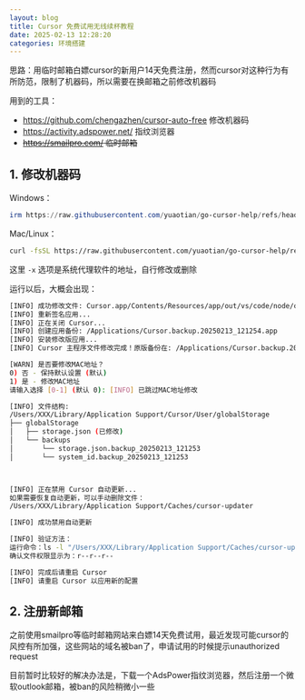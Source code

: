 ```yaml
---
layout: blog
title: Cursor 免费试用无线续杯教程
date: 2025-02-13 12:28:20
categories: 环境搭建
---
```


思路：用临时邮箱白嫖cursor的新用户14天免费注册，然而cursor对这种行为有所防范，限制了机器码，所以需要在换邮箱之前修改机器码

用到的工具：

- https://github.com/chengazhen/cursor-auto-free 修改机器码
- https://activity.adspower.net/ 指纹浏览器
- ~~https://smailpro.com/ 临时邮箱~~

## 1. 修改机器码

Windows：

```powershell
irm https://raw.githubusercontent.com/yuaotian/go-cursor-help/refs/heads/master/scripts/run/cursor_win_id_modifier.ps1 | iex
```

Mac/Linux：

```bash
curl -fsSL https://raw.githubusercontent.com/yuaotian/go-cursor-help/refs/heads/master/scripts/run/cursor_mac_id_modifier.sh -x http://127.0.0.1:7897 | sudo bash
```

这里 `-x` 选项是系统代理软件的地址，自行修改或删除

运行以后，大概会出现：

``` bash
[INFO] 成功修改文件: Cursor.app/Contents/Resources/app/out/vs/code/node/cliProcessMain.js
[INFO] 重新签名应用...
[INFO] 正在关闭 Cursor...
[INFO] 创建应用备份: /Applications/Cursor.backup.20250213_121254.app
[INFO] 安装修改版应用...
[INFO] Cursor 主程序文件修改完成！原版备份在: /Applications/Cursor.backup.20250213_121254.app

[WARN] 是否要修改MAC地址？
0) 否 - 保持默认设置 (默认)
1) 是 - 修改MAC地址
请输入选择 [0-1] (默认 0): [INFO] 已跳过MAC地址修改

[INFO] 文件结构:
/Users/XXX/Library/Application Support/Cursor/User/globalStorage
├── globalStorage
│   ├── storage.json (已修改)
│   └── backups
│       └── storage.json.backup_20250213_121253
│       └── system_id.backup_20250213_121253



[INFO] 正在禁用 Cursor 自动更新...
如果需要恢复自动更新，可以手动删除文件：
/Users/XXX/Library/Application Support/Caches/cursor-updater

[INFO] 成功禁用自动更新

[INFO] 验证方法：
运行命令：ls -l "/Users/XXX/Library/Application Support/Caches/cursor-updater"
确认文件权限显示为：r--r--r--

[INFO] 完成后请重启 Cursor
[INFO] 请重启 Cursor 以应用新的配置
```

## 2. 注册新邮箱

之前使用smailpro等临时邮箱网站来白嫖14天免费试用，最近发现可能cursor的风控有所加强，这些网站的域名被ban了，申请试用的时候提示unauthorized request

目前暂时比较好的解决办法是，下载一个AdsPower指纹浏览器，然后注册一个微软outlook邮箱，被ban的风险稍微小一些
